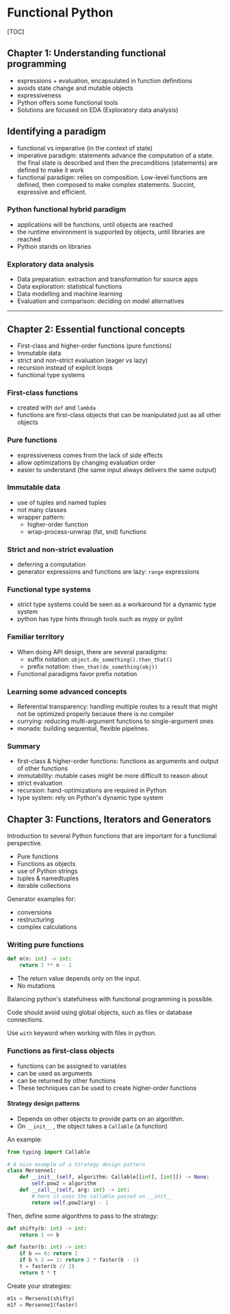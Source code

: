 # Functional Python

[TOC]

## Chapter 1: Understanding functional programming

- expressions + evaluation, encapsulated in function definitions
- avoids state change and mutable objects
- expressiveness
- Python offers some functional tools
- Solutions are focused on EDA (Exploratory data analysis)

## Identifying a paradigm

- functional vs imperative (in the context of state)
- imperative paradigm: statements advance the computation of a state. the final state is described and then the preconditions (statements) are defined to make it work
- functional paradigm: relies on composition. Low-level functions are defined, then composed to make complex statements. Succint, expressive and efficient.

### Python functional hybrid paradigm

- applications will be functions, until objects are reached
- the runtime environment is supported by objects, until libraries are reached
- Python stands on libraries

### Exploratory data analysis

- Data preparation: extraction and transformation for source apps
- Data exploration: statistical functions
- Data modelling and machine learning
- Evaluation and comparison: deciding on model alternatives

------

## Chapter 2: Essential functional concepts

- First-class and higher-order functions (pure functions)
- Immutable data
- strict and non-strict evaluation (eager vs lazy)
- recursion instead of explicit loops
- functional type systems

### First-class functions

- created with `def` and `lambda`
- functions are first-class objects that can be manipulated just as all other objects

### Pure functions

- expressiveness comes from the lack of side effects
- allow optimizations by changing evaluation order
- easier to understand (the same input always delivers the same output)

### Immutable data

- use of tuples and named tuples
- not many classes
- wrapper pattern: 
  - higher-order function
  - wrap-process-unwrap (fst, snd) functions

### Strict and non-strict evaluation

- deferring a computation
- generator expressions and functions are lazy: `range` expressions

### Functional type systems

- strict type systems could be seen as a workaround for a dynamic type system
- python has type hints through tools such as mypy or pylint

### Familiar territory

- When doing API design, there are several paradigms:
  - suffix notation: `object.do_something().then_that()`
  - prefix notation: `then_that(do_something(obj))`
- Functional paradigms favor prefix notation

### Learning some advanced concepts

- Referential transparency: handling multiple routes to a result that might not be optimized properly because there is no compiler
- currying: reducing multi-argument functions to single-argument ones
- monads: building sequential, flexible pipelines.

### Summary

- first-class & higher-order functions: functions as arguments and output of other functions
- immutability: mutable cases might be more difficult to reason about
- strict evaluation
- recursion: hand-optimizations are required in Python
- type system: rely on Python's dynamic type system

## Chapter 3: Functions, Iterators and Generators

Introduction to several Python functions that are important for a functional perspective.

* Pure functions
* Functions as objects
* use of Python strings
* tuples & namedtuples
* iterable collections

Generator examples for:

* conversions
* restructuring
* complex calculations

### Writing pure functions

```python
def m(n: int) -> int:
    return 2 ** n - 1 
```

* The return value depends only on the input.
* No mutations

Balancing python's statefulness with functional  programming is possible.

Code should avoid using global objects, such as files or database connections.

Use `with` keyword when working with files in python.

### Functions as first-class objects

* functions can be assigned to variables
* can be used as arguments
* can be returned by other functions
* These techniques can be used to create higher-order functions

#### Strategy design patterns

* Depends on other objects to provide parts on an algorithm.
* On `__init__` , the object takes a `Callable` (a function)

An example:

```python
from typing import Callable

# A nice example of a Strategy design pattern
class Mersenne1:
	def __init__(self, algorithm: Callable[[int], [int]]) -> None:
        self.pow2 = algorithm
    def __call__(self, arg: int) -> int:
        # here it uses the callable passed on __init__
        return self.pow2(arg) - 1
```

Then, define some algorithms to pass to the strategy:

```python
def shifty(b: int) -> int:
    return 1 << b

def faster(b: int) -> int:
    if b == 0: return 1
    if b % 2 == 1: return 2 * faster(b - 1)
    t = faster(b // 2)
    return t * t
```

Create your strategies:

```python
m1s = Mersenn1(shifty)
m1f = Mersenne1(faster)
```

